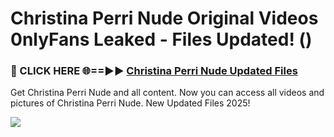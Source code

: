 # Christina Perri Nude Original Videos 0nlyFans Leaked - Files Updated! ()

<h3>🔴 CLICK HERE 🌐==►► <a href="https://tinyurl.com/2p9ay9w9" rel="nofollow">Christina Perri Nude Updated Files</a></h3>

Get Christina Perri Nude and all content. Now you can access all videos and pictures of Christina Perri Nude. New Updated Files 2025!

[![](https://i.imgur.com/KQgVmj3.gif)](https://tinyurl.com/2p9ay9w9)
